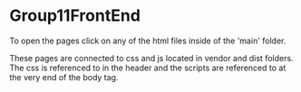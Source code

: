 # Group11FrontEnd
To open the pages click on any of the html files inside of the 'main' folder. 

These pages are connected to css and js located in vendor and dist folders. The css is referenced to in the header and the scripts are referenced to at the very end of the body tag. 
